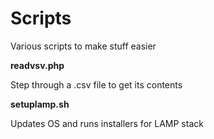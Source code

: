 Scripts
=======

Various scripts to make stuff easier

<b>readvsv.php</b>

Step through a .csv file to get its contents

<b>setuplamp.sh</b>

Updates OS and runs installers for LAMP stack

